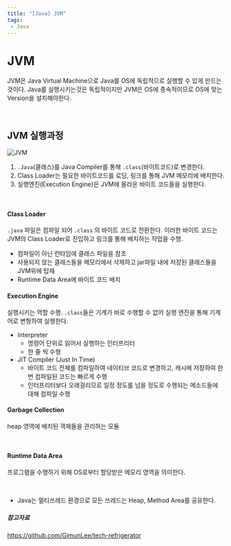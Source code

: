 ```yaml
---
title: "[Java] JVM"
tags:
 - Java
---
```


# JVM

JVM은 Java Virtual Machine으로 Java를 OS에 독립적으로 실행할 수 있게 만드는것이다. Java를 실행시키는것은 독립적이지만 JVM은 OS에 종속적이므로 OS에 맞는 Version을 설치해야한다.

<br/>

## JVM 실행과정

![JVM](https://user-images.githubusercontent.com/46040824/104141704-674e1800-53fb-11eb-80bd-ce72d54b2202.JPG)

1. `.Java`(클래스)를 Java Compiler를 통해 `.class`(바이트코드)로 변경한다.
2. Class Loader는 필요한 바이트코드를 로딩, 링크를 통해  JVM 메모리에 배치한다.
3. 실행엔진(Execution Engine)은 JVM에 올라온 바이트 코드들을 실행한다.

<br/>

#### Class Loader

`.java` 파일은 컴파일 되어 `.class` 의 바이트 코드로 전환한다. 이러한 바이트 코드는 JVM의 Class Loader로 진입하고 링크를 통해 배치하는 작업을 수행.

* 컴파일이 아닌 런타임에 클래스 파일을 참조
* 사용되지 않는 클래스들을 메모리에서 삭제하고 jar파일 내에 저장된 클래스들을 JVM위에 탑재
* Runtime Data Area에 바이트 코드 배치

#### Execution Engine

실행시키는 역할 수행.  `.class`들은 기계가 바로 수행할 수 없어 실행 엔진을 통해 기계어로 변형하여 실행한다.

* Interpreter
  * 명령어 단위로 읽어서 실행하는 인터프리터
  * 한 줄 씩 수행
* JIT Compiler (Just In Time)
  * 바이트 코드 전체를 컴파일하여 네이티브 코드로 변경하고, 캐시에 저장하여 한번 컴파일된 코드는 빠르게 수행
  * 인터프리터보다 오래걸리므로 일정 정도를 넘을 정도로 수행되는 메소드들에 대해 컴파일 수행

#### Garbage Collection

heap 영역에 배치된 객체들을 관리하는 모듈

<br/>

#### Runtime Data Area

프로그램을 수행하기 위해 OS로부터 할당받은 메모리 영역을 의미한다.

<br/>

* Java는 멀티쓰레드 환경으로 모든 쓰레드는 Heap, Method Area를 공유한다.

##### 참고자료

https://github.com/GimunLee/tech-refrigerator

